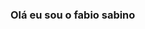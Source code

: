 ### Olá eu sou o fabio sabino

<!--
**Fabiodmx/fabiodmx** is a ✨ _special_ ✨ repository because its `README.md` (this file) appears on your GitHub profile.


- 🔭 Hoje eu estou estagiando  com cloud devops...
- 🌱 Estudando •DevOps Vagrant, Ansible, Git, Docker, Jenkins, Sonarqube, Prometheus, Grafana e Kubernetes,aws cloud..
- 👯 Faço facudades na anhaguera redes de computadores....
- 🤔 Tenho 33 anos..
- 💬 
- 📫
- 😄 
.
-->
